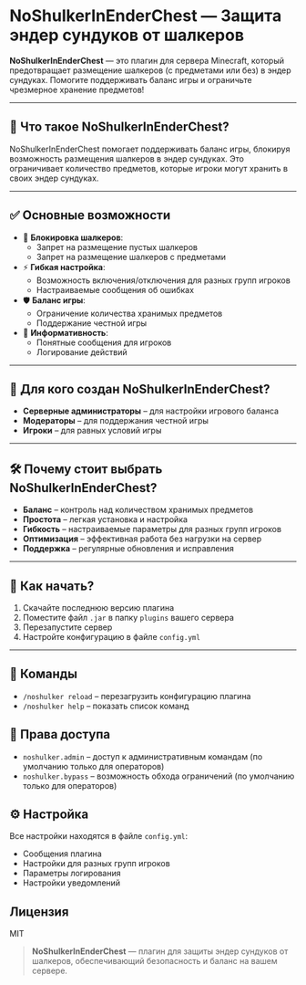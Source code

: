 # NoShulkerInEnderChest — Защита эндер сундуков от шалкеров

**NoShulkerInEnderChest** — это плагин для сервера Minecraft, который предотвращает размещение шалкеров (с предметами или без) в эндер сундуках. Помогите поддерживать баланс игры и ограничьте чрезмерное хранение предметов!

---

## 🚀 Что такое NoShulkerInEnderChest?

NoShulkerInEnderChest помогает поддерживать баланс игры, блокируя возможность размещения шалкеров в эндер сундуках. Это ограничивает количество предметов, которые игроки могут хранить в своих эндер сундуках.

---

## ✅ Основные возможности

- 🚫 **Блокировка шалкеров**:
  - Запрет на размещение пустых шалкеров
  - Запрет на размещение шалкеров с предметами
- ⚡ **Гибкая настройка**:
  - Возможность включения/отключения для разных групп игроков
  - Настраиваемые сообщения об ошибках
- 🛡️ **Баланс игры**:
  - Ограничение количества хранимых предметов
  - Поддержание честной игры
- 💬 **Информативность**:
  - Понятные сообщения для игроков
  - Логирование действий

---

## 👥 Для кого создан NoShulkerInEnderChest?

- **Серверные администраторы** – для настройки игрового баланса
- **Модераторы** – для поддержания честной игры
- **Игроки** – для равных условий игры

---

## 🛠 Почему стоит выбрать NoShulkerInEnderChest?

- **Баланс** – контроль над количеством хранимых предметов
- **Простота** – легкая установка и настройка
- **Гибкость** – настраиваемые параметры для разных групп игроков
- **Оптимизация** – эффективная работа без нагрузки на сервер
- **Поддержка** – регулярные обновления и исправления

---

## 🧩 Как начать?

1. Скачайте последнюю версию плагина
2. Поместите файл `.jar` в папку `plugins` вашего сервера
3. Перезапустите сервер
4. Настройте конфигурацию в файле `config.yml`

---

## 📝 Команды

- `/noshulker reload` – перезагрузить конфигурацию плагина
- `/noshulker help` – показать список команд

## 🔑 Права доступа

- `noshulker.admin` – доступ к административным командам (по умолчанию только для операторов)
- `noshulker.bypass` – возможность обхода ограничений (по умолчанию только для операторов)

## ⚙️ Настройка

Все настройки находятся в файле `config.yml`:
- Сообщения плагина
- Настройки для разных групп игроков
- Параметры логирования
- Настройки уведомлений

## Лицензия

MIT

> **NoShulkerInEnderChest** — плагин для защиты эндер сундуков от шалкеров, обеспечивающий безопасность и баланс на вашем сервере.
